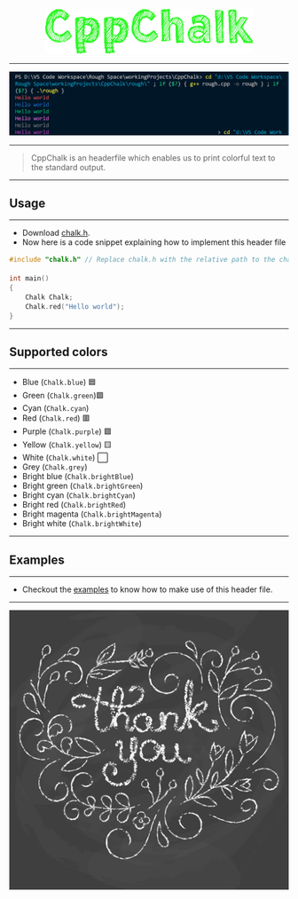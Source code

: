 <p align = "center"><img src = "images/banner.png"></p>

---

![demo](examples/example1/output1.png)

---

> CppChalk is an headerfile which enables us to print colorful text to the standard output.

---

## Usage

---

- Download <a href = "https://github.com/Sam-Varghese/CppChalk/blob/master/src/chalk.h" download>chalk.h</a>.
- Now here is a code snippet explaining how to implement this header file

```cpp
#include "chalk.h" // Replace chalk.h with the relative path to the chalk.h header file

int main()
{
    Chalk Chalk;
    Chalk.red("Hello world");
}
```

---

## Supported colors

---

- Blue (`Chalk.blue`) 🟦
- Green (`Chalk.green`)🟩
- Cyan (`Chalk.cyan`) 
- Red (`Chalk.red`) 🟥
- Purple (`Chalk.purple`) 🟪
- Yellow (`Chalk.yellow`) 🟨
- White (`Chalk.white`) ⬜
- Grey (`Chalk.grey`) 
- Bright blue (`Chalk.brightBlue`)
- Bright green (`Chalk.brightGreen`)
- Bright cyan (`Chalk.brightCyan`)
- Bright red (`Chalk.brightRed`)
- Bright magenta (`Chalk.brightMagenta`)
- Bright white (`Chalk.brightWhite`)

---

## Examples

---

- Checkout the [examples](/examples/) to know how to make use of this header file.

---

![Thankyou](images/thankyou.webp)